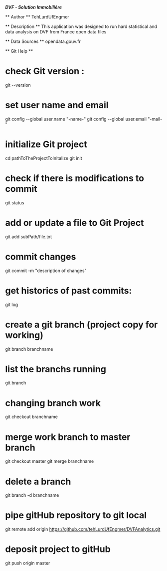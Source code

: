 ***DVF - Solution Immobilière***

** Author **
TehLurdUfEngmer

** Description **
This application was designed to run hard statistical and data analysis on DVF from France open data files

** Data Sources **
opendata.gouv.fr

** Git Help **
# check Git version :
git --version

# set user name and email
git config --global user.name "-name-"
git config --global user.email "-mail-"

# initialize Git project
cd pathToTheProjectToInitalize
git init

# check if there is modifications to commit
git status

# add or update a file to Git Project
git add subPath/file.txt

# commit changes
git commit -m "description of changes"

# get historics of past commits:
git log

# create a git branch (project copy for working)
git branch branchname

# list the branchs running
git branch

# changing branch work
git checkout branchname

# merge work branch to master branch
git checkout master
git merge branchname

# delete a branch
git branch -d branchname

# pipe gitHub repository to git local
git remote add origin https://github.com/tehLurdUfEngmer/DVFAnalytics.git

# deposit project to gitHub
git push origin master
